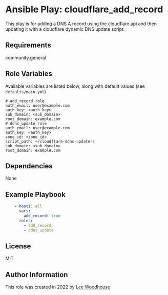 # Ansible Play: cloudflare_add_record

This play is for adding a DNS A record using the cloudflare api and then updating it with a cloudflare dynamic DNS update script.

## Requirements

community.general

## Role Variables

Available variables are listed below, along with default values (see ```defaults/main.yml```)
```shell
# add_record role
auth_email: user@example.com
auth_key: <auth_key>
sub_domain: <sub_domain>
root_domain: example.com
# ddns_update role
auth_email: user@example.com
auth_key: <auth_key>
zone_id: <zone_id>
script_path: ~/cloudflare-ddns-updater/
sub_domain: <sub_domain>
root_domain: example.com

```
## Dependencies

None

## Example Playbook
```yaml
    - hosts: all
      vars:
        add_record: true
      roles:
        - add_record
        - ddns_update
```

## License

MIT

## Author Information

This role was created in 2022 by [Lee Woodhouse](https://www.leewoodhouse.com/)
